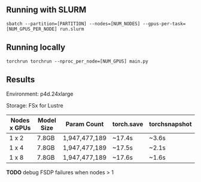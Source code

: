 ## Running with SLURM

```
sbatch --partition=[PARTITION] --nodes=[NUM_NODES] --gpus-per-task=[NUM_GPUS_PER_NODE] run.slurm
```


## Running locally

```
torchrun torchrun --nproc_per_node=[NUM_GPUS] main.py
```


## Results

Environment: p4d.24xlarge

Storage: FSx for Lustre

| Nodes x GPUs | Model Size | Param Count | torch.save | torchsnapshot |
| ------------ | -------------- | ----------- | ---------- | ------------- |
| 1 x 2 | 7.8GB | 1,947,477,189 | ~17.4s | ~3.6s | 
| 1 x 4 | 7.8GB | 1,947,477,189 | ~17.5s | ~2.1s |
| 1 x 8 | 7.8GB | 1,947,477,189 | ~17.6s | ~1.6s |

**TODO** debug FSDP failures when nodes > 1